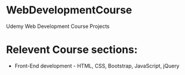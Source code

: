 # WebDevelopmentCourse
 Udemy Web Development Course Projects
 # Relevent Course sections: 
 - Front-End development - HTML, CSS, Bootstrap,  JavaScript, jQuery
